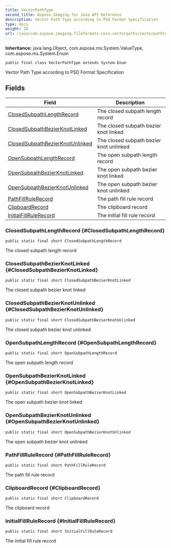 ```yaml
---
title: VectorPathType
second_title: Aspose.Imaging for Java API Reference
description: Vector Path Type according to PSD Format Specification
type: docs
weight: 18
url: /java/com.aspose.imaging.fileformats.core.vectorpaths/vectorpathtype/
---
```

**Inheritance:**
java.lang.Object, com.aspose.ms.System.ValueType, com.aspose.ms.System.Enum
```
public final class VectorPathType extends System.Enum
```

Vector Path Type according to PSD Format Specification
## Fields

| Field | Description |
| --- | --- |
| [ClosedSubpathLengthRecord](#ClosedSubpathLengthRecord) | The closed subpath length record |
| [ClosedSubpathBezierKnotLinked](#ClosedSubpathBezierKnotLinked) | The closed subpath bezier knot linked |
| [ClosedSubpathBezierKnotUnlinked](#ClosedSubpathBezierKnotUnlinked) | The closed subpath bezier knot unlinked |
| [OpenSubpathLengthRecord](#OpenSubpathLengthRecord) | The open subpath length record |
| [OpenSubpathBezierKnotLinked](#OpenSubpathBezierKnotLinked) | The open subpath bezier knot linked |
| [OpenSubpathBezierKnotUnlinked](#OpenSubpathBezierKnotUnlinked) | The open subpath bezier knot unlinked |
| [PathFillRuleRecord](#PathFillRuleRecord) | The path fill rule record |
| [ClipboardRecord](#ClipboardRecord) | The clipboard record |
| [InitialFillRuleRecord](#InitialFillRuleRecord) | The initial fill rule record |
### ClosedSubpathLengthRecord {#ClosedSubpathLengthRecord}
```
public static final short ClosedSubpathLengthRecord
```


The closed subpath length record

### ClosedSubpathBezierKnotLinked {#ClosedSubpathBezierKnotLinked}
```
public static final short ClosedSubpathBezierKnotLinked
```


The closed subpath bezier knot linked

### ClosedSubpathBezierKnotUnlinked {#ClosedSubpathBezierKnotUnlinked}
```
public static final short ClosedSubpathBezierKnotUnlinked
```


The closed subpath bezier knot unlinked

### OpenSubpathLengthRecord {#OpenSubpathLengthRecord}
```
public static final short OpenSubpathLengthRecord
```


The open subpath length record

### OpenSubpathBezierKnotLinked {#OpenSubpathBezierKnotLinked}
```
public static final short OpenSubpathBezierKnotLinked
```


The open subpath bezier knot linked

### OpenSubpathBezierKnotUnlinked {#OpenSubpathBezierKnotUnlinked}
```
public static final short OpenSubpathBezierKnotUnlinked
```


The open subpath bezier knot unlinked

### PathFillRuleRecord {#PathFillRuleRecord}
```
public static final short PathFillRuleRecord
```


The path fill rule record

### ClipboardRecord {#ClipboardRecord}
```
public static final short ClipboardRecord
```


The clipboard record

### InitialFillRuleRecord {#InitialFillRuleRecord}
```
public static final short InitialFillRuleRecord
```


The initial fill rule record

